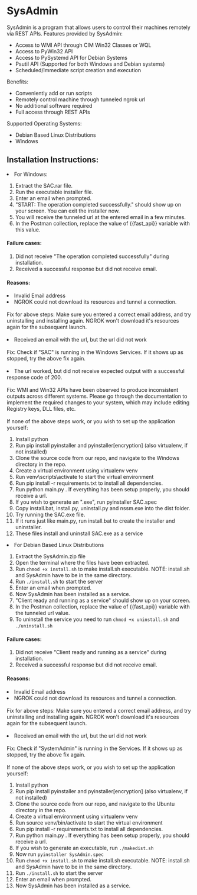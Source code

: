 # SysAdmin
SysAdmin is a program that allows users to control their machines remotely via REST APIs.
Features provided by SysAdmin:
- Access to WMI API through CIM Win32 Classes or WQL
- Access to PyWin32 API
- Access to PySystemd API for Debian Systems
- Psutil API (Supported for both Windows and Debian systems)
- Scheduled/Immediate script creation and execution

Benefits:

- Conveniently add or run scripts
- Remotely control machine through tunneled ngrok url
- No additional software required
- Full access through REST APIs

Supported Operating Systems:

- Debian Based Linux Distributions
- Windows

## Installation Instructions:

<li>For Windows:</li>
<ol>
    <li>Extract the SAC.rar file.</li>
    <li>Run the executable installer file.</li>
    <li>Enter an email when prompted.</li>
    <li>"START: The operation completed successfully." should show up on your screen. You can exit the installer now.</li>
    <li>You will receive the tunneled url at the entered email in a few minutes.</li>
    <li>In the Postman collection, replace the value of {{fast_api}} variable with this value.</li>
</ol>

#### Failure cases:

1. Did not receive "The operation completed successfully" during installation.
2. Received a successful response but did not receive email.

#### Reasons:
<li>Invalid Email address</li>
<li>NGROK could not download its resources and tunnel a connection.</li>
<br>
Fix for above steps: Make sure you entered a correct email address, and try uninstalling and installing again. NGROK won't download it's resources again for the subsequent launch.<br>
<br>
<li>Received an email with the url, but the url did not work</li>
<br>
Fix: Check if "SAC" is running in the Windows Services. If it shows up as stopped, try the above fix again.<br>
<br>
<li>The url worked, but did not receive expected output with a successful response code of 200.</li>
<br>
Fix: WMI and Win32 APIs have been observed to produce inconsistent outputs across different systems. Please go through the documentation to implement the required changes to your system, which may include editing Registry keys, DLL files, etc.<br>
<br>
If none of the above steps work, or you wish to set up the application yourself:<br>
<ol>
<li>Install python
<li>Run pip install pyinstaller and pyinstaller[encryption] (also virtualenv, if not installed)
<li>Clone the source code from our repo, and navigate to the Windows directory in the repo.
<li>Create a virtual environment using virtualenv venv
<li>Run venv\scripts\activate to start the virtual environment
<li>Run pip install -r requirements.txt to install all dependencies.
<li>Run python main.py <your email here>. If everything has been setup properly, you should receive a url.
<li>If you wish to generate an ".exe", run pyinstaller SAC.spec
<li>Copy install.bat, install.py, uninstall.py and nssm.exe into the dist folder.
<li>Try running the SAC.exe file.
<li>If it runs just like main.py, run install.bat to create the installer and uninstaller.
<li>These files install and uninstall SAC.exe as a service
</ol>
<li>For Debian Based Linux Distributions</li>
<ol>
    <li>Extract the SysAdmin.zip file</li>
    <li>Open the terminal where the files have been extracted.</li>
    <li>Run <code>chmod +x install.sh</code> to make install.sh executable. NOTE: install.sh and SysAdmin have to be in the same directory.</li>
    <li>Run <code>./install.sh</code> to start the server</li>
    <li>Enter an email when prompted.</li>
    <li>Now SysAdmin has been installed as a service.</li>
    <li>"Client ready and running as a service" should show up on your screen.</li>
    <li>In the Postman collection, replace the value of {{fast_api}} variable with the tunneled url value.</li>
    <li>To uninstall the service you need to run <code>chmod +x uninstall.sh</code> and <code>./uninstall.sh</code></li>
</ol>

#### Failure cases:

1. Did not receive "Client ready and running as a service" during installation.
2. Received a successful response but did not receive email.

#### Reasons:
<li>Invalid Email address</li>
<li>NGROK could not download its resources and tunnel a connection.</li>
<br>
Fix for above steps: Make sure you entered a correct email address, and try uninstalling and installing again. NGROK won't download it's resources again for the subsequent launch.<br>
<br>
<li>Received an email with the url, but the url did not work</li>
<br>
Fix: Check if "SystemAdmin" is running in the Services. If it shows up as stopped, try the above fix again.<br>
<br>
If none of the above steps work, or you wish to set up the application yourself:<br>
<ol>
<li>Install python
<li>Run pip install pyinstaller and pyinstaller[encryption] (also virtualenv, if not installed)
<li>Clone the source code from our repo, and navigate to the Ubuntu directory in the repo.
<li>Create a virtual environment using virtualenv venv
<li>Run source venv/bin/activate to start the virtual environment
<li>Run pip install -r requirements.txt to install all dependencies.
<li>Run python main.py <your email here>. If everything has been setup properly, you should receive a url.
<li>If you wish to generate an executable, run <code>./makedist.sh</code></li>
<li>Now run <code>pyinstaller SysAdmin.spec</code>
<li>Run <code>chmod +x install.sh</code> to make install.sh executable. NOTE: install.sh and SysAdmin have to be in the same directory.</li>
<li>Run <code>./install.sh</code> to start the server</li>
<li>Enter an email when prompted.</li>
<li>Now SysAdmin has been installed as a service.</li>
</ol>
